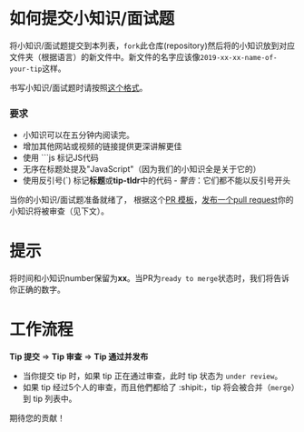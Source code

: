 # 如何提交小知识/面试题

将小知识/面试题提交到本列表，`fork`此仓库(repository)然后将的小知识放到对应文件夹（根据语言）的新文件中。新文件的名字应该像`2019-xx-xx-name-of-your-tip`这样。

书写小知识/面试题时请按照[这个格式](https://github.com/js-china/interview-questions/new/master/POST_TEMPLATE.md)。

### 要求
- 小知识可以在五分钟内阅读完。
- 增加其他网站或视频的链接提供更深讲解更佳
- 使用 ```js 标记JS代码
- 无序在标题处提及"JavaScript"（因为我们的小知识全是关于它的）
- 使用反引号(`) 标记**标题**或**tip-tldr**中的代码 ‐ _警告_：它们都不能以反引号开头

当你的小知识/面试题准备就绪了， 根据这个[PR 模板](https://github.com/js-china/interview-questions/new/master/GIT_TEMPLATE.md)，[发布一个pull request](https://help.github.com/articles/using-pull-requests/)你的小知识将被审查（见下文）。

# 提示

将时间和小知识number保留为**xx**。当PR为`ready to merge`状态时，我们将告诉你正确的数字。

# 工作流程

**Tip 提交** ⇒ **Tip 审查** ⇒ **Tip 通过并发布**

- 当你提交 tip 时，如果 tip 正在通过审查，此时 tip 状态为 `under review`。
- 如果 tip 经过5个人的审查，而且他們都给了 :shipit:，tip 将会被合并（`merge`）到 tip 列表中。

期待您的贡献！
